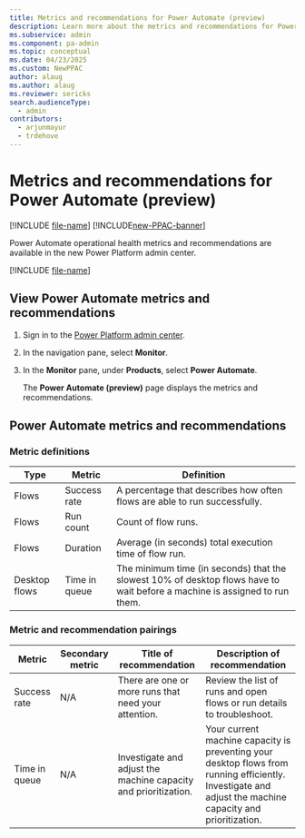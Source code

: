 ```yaml
---
title: Metrics and recommendations for Power Automate (preview)
description: Learn more about the metrics and recommendations for Power Automate.
ms.subservice: admin
ms.component: pa-admin
ms.topic: conceptual
ms.date: 04/23/2025
ms.custom: NewPPAC
author: alaug
ms.author: alaug
ms.reviewer: sericks
search.audienceType: 
  - admin
contributors:
  - arjunmayur
  - trdehove
---
```


# Metrics and recommendations for Power Automate (preview)

[!INCLUDE [file-name](~/../shared-content/shared/preview-includes/preview-banner.md)]
[!INCLUDE[new-PPAC-banner](~/includes/new-PPAC-banner.md)]

Power Automate operational health metrics and recommendations are available in the new Power Platform admin center.

[!INCLUDE [file-name](~/../shared-content/shared/preview-includes/preview-note-pp.md)]

## View Power Automate metrics and recommendations

 1. Sign in to the [Power Platform admin center](https://admin.powerplatform.microsoft.com/).
 1. In the navigation pane, select **Monitor**.
 1. In the **Monitor** pane, under **Products**, select **Power Automate**.

    The **Power Automate (preview)** page displays the metrics and recommendations.

## Power Automate metrics and recommendations

### Metric definitions
| Type | Metric | Definition |
|---|---|---|
| Flows| Success rate| A percentage that describes how often flows are able to run successfully. |
| Flows| Run count| Count of flow runs. |
| Flows| Duration| Average (in seconds) total execution time of flow run. |
| Desktop flows| Time in queue| The minimum time (in seconds) that the slowest 10% of desktop flows have to wait before a machine is assigned to run them. |


### Metric and recommendation pairings
| Metric | Secondary metric | Title of recommendation | Description of recommendation|
|---|---|---|---|
| Success rate | N/A |There are one or more runs that need your attention. | Review the list of runs and open flows or run details to troubleshoot.| 
| Time in queue| N/A | Investigate and adjust the machine capacity and prioritization. | Your current machine capacity is preventing your desktop flows from running efficiently. Investigate and adjust the machine capacity and prioritization.  |


